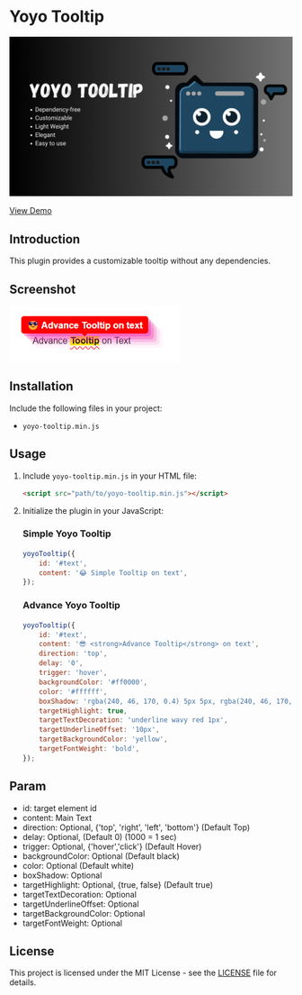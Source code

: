 # Yoyo Tooltip

![Yoyo Tooltip](images/yoyo_tooltip_banner.png)

[View Demo](https://smallvi.github.io/yoyoTooltip/)

## Introduction

This plugin provides a customizable tooltip without any dependencies.

## Screenshot

![Yoyo Tooltip](images/sample_yoyo_tooltip.png)

## Installation

Include the following files in your project:

- `yoyo-tooltip.min.js`

## Usage

1. Include `yoyo-tooltip.min.js` in your HTML file:

   ```html
   <script src="path/to/yoyo-tooltip.min.js"></script>
   ```

2. Initialize the plugin in your JavaScript:
    
    ### Simple Yoyo Tooltip

    ```javascript
    yoyoTooltip({
        id: '#text',
        content: '😂 Simple Tooltip on text',
    });
    ```
    
    ### Advance Yoyo Tooltip

    ```javascript
    yoyoTooltip({
        id: '#text',
        content: '😎 <strong>Advance Tooltip</strong> on text',
        direction: 'top',
        delay: '0',
        trigger: 'hover',
        backgroundColor: '#ff0000',
        color: '#ffffff',
        boxShadow: 'rgba(240, 46, 170, 0.4) 5px 5px, rgba(240, 46, 170, 0.3) 10px 10px, rgba(240, 46, 170, 0.2) 15px 15px, rgba(240, 46, 170, 0.1) 20px 20px, rgba(240, 46, 170, 0.05) 25px 25px',
        targetHighlight: true,
        targetTextDecoration: 'underline wavy red 1px',
        targetUnderlineOffset: '10px',
        targetBackgroundColor: 'yellow',
        targetFontWeight: 'bold',
    });
    ```

## Param
- id: target element id
- content: Main Text
- direction: Optional, {'top', 'right', 'left', 'bottom'} (Default Top)
- delay: Optional, (Default 0) (1000 = 1 sec)
- trigger: Optional, {'hover','click'} (Default Hover)
- backgroundColor: Optional (Default black)
- color: Optional (Default white)
- boxShadow: Optional
- targetHighlight: Optional, {true, false} (Default true)
- targetTextDecoration: Optional
- targetUnderlineOffset: Optional
- targetBackgroundColor: Optional
- targetFontWeight: Optional

## License

This project is licensed under the MIT License - see the [LICENSE](LICENSE) file for details.